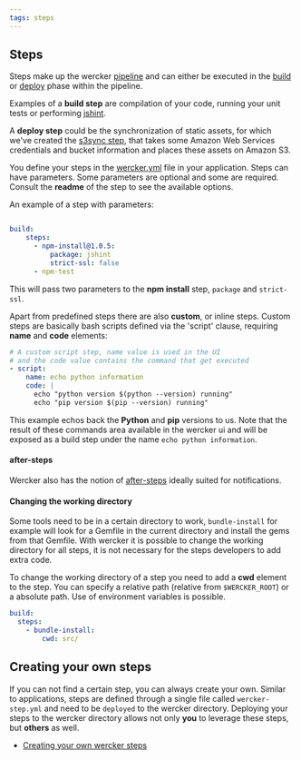 ```yaml
---
tags: steps
---
```


## Steps

Steps make up the wercker
[pipeline](/learn/pipelines/introduction.html) and can either be
executed in the [build](/learn/pipelines/available-pipelines.html) or
[deploy](/learn/pipelines/available-pipelines.html) phase within the pipeline.

Examples of a **build step** are compilation of your code, running your
unit tests or performing
[jshint](https://github.com/wercker/step-jshint/).

A **deploy step** could be the synchronization of static assets, for
which we've created the [s3sync step](https://github.com/wercker/step-s3sync/),
that takes some Amazon Web Services credentials and bucket information and
places these assets on Amazon S3.

You define your steps in the [wercker.yml](/docs/wercker-yml/creating-a-yml.html) file
in your application. Steps can have parameters. Some parameters are
optional and some are required. Consult the **readme** of the step to see the
available options.

An example of a step with parameters:

```yaml

build:
    steps:
      - npm-install@1.0.5:
          package: jshint
          strict-ssl: false
      - npm-test

```

This will pass two parameters to the **npm install** step, `package` and `strict-ssl`.

Apart from predefined steps there are also **custom**, or inline
steps. Custom steps are basically bash scripts defined via the 'script' clause,
requiring **name** and **code** elements:

```yaml
# A custom script step, name value is used in the UI
# and the code value contains the command that get executed
- script:
    name: echo python information
    code: |
      echo "python version $(python --version) running"
      echo "pip version $(pip --version) running"
```

This example echos back the **Python** and **pip** versions to us. Note
that the result of these commands area available in the wercker ui and
will be exposed as a build step under the name `echo python
information`.

#### after-steps

Wercker also has the notion of [after-steps](/docs/steps/after-steps.html) ideally suited for notifications.

#### Changing the working directory

Some tools need to be in a certain directory to work, `bundle-install` for example will look for a Gemfile in the current directory and install the gems from that Gemfile. With wercker it is possible to change the working directory for all steps, it is not necessary for the steps developers to add extra code.

To change the working directory of a step you need to add a **cwd** element to the step. You can specify a relative path (relative from `$WERCKER_ROOT`) or a absolute path. Use of environment variables is possible.

```yaml
build:
  steps:
    - bundle-install:
        cwd: src/
```

## Creating your own steps

If you can not find a certain step, you can always create your own.
Similar to applications, steps are defined through a single file called
`wercker-step.yml` and need to be `deployed` to the wercker directory.
Deploying your steps to the wercker directory allows not only **you** to
leverage these steps, but **others** as well.

* [Creating your own wercker steps](/docs/steps/creating-steps.html)

